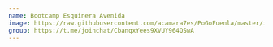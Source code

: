 ```yaml
---
name: Bootcamp Esquinera Avenida
image: https://raw.githubusercontent.com/acamara7es/PoGoFuenla/master/images/gyms/esquinera.jpg
group: https://t.me/joinchat/CbanqxYees9XVUY964QSwA
---
```


